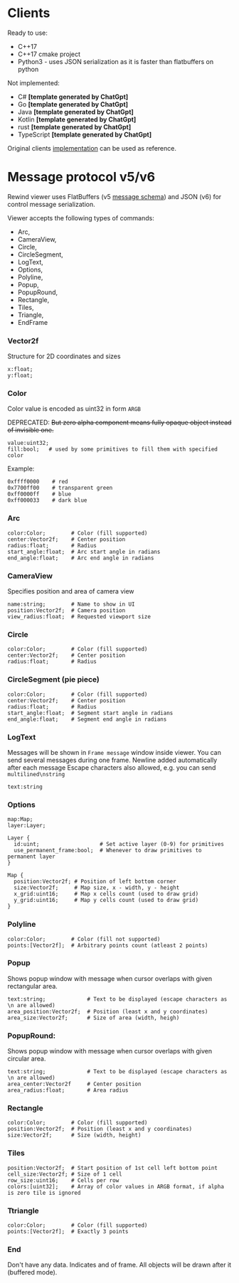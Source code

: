# Clients

Ready to use:

 - C++17
 - C++17 cmake project
 - Python3 - uses JSON serialization as it is faster than flatbuffers on python

Not implemented:

 - C# **[template generated by ChatGpt]**
 - Go **[template generated by ChatGpt]**
 - Java **[template generated by ChatGpt]**
 - Kotlin **[template generated by ChatGpt]**
 - rust **[template generated by ChatGpt]**
 - TypeScript **[template generated by ChatGpt]**

Original clients [implementation](https://github.com/kswaldemar/rewind-viewer/tree/develop/clients) can be used as reference.

# Message protocol v5/v6

Rewind viewer uses FlatBuffers (v5 [message schema](https://github.com/mortido/rewind-viewer/blob/develop/fbs/rewind_message.fbs)) and JSON (v6) for control message serialization.

Viewer accepts the following types of commands:
 - Arc,
 - CameraView,
 - Circle,
 - CircleSegment,
 - LogText,
 - Options,
 - Polyline,
 - Popup,
 - PopupRound,
 - Rectangle,
 - Tiles,
 - Triangle,
 - EndFrame

### Vector2f
Structure for 2D coordinates and sizes
```
x:float;
y:float;
```

### Color
Color value is encoded as uint32 in form `ARGB`

DEPRECATED: ~~But zero alpha component means fully opaque object instead of invisible one.~~
```
value:uint32;
fill:bool;   # used by some primitives to fill them with specified color
```
Example:
```
0xffff0000    # red
0x7700ff00    # transparent green
0xff0000ff    # blue
0xff000033    # dark blue
```

### Arc
```
color:Color;        # Color (fill supported)
center:Vector2f;    # Center position
radius:float;       # Radius
start_angle:float;  # Arc start angle in radians
end_angle:float;    # Arc end angle in radians
```

### CameraView
Specifies position and area of camera view
```
name:string;        # Name to show in UI
position:Vector2f;  # Camera position
view_radius:float;  # Requested viewport size
```

### Circle
```
color:Color;        # Color (fill supported)
center:Vector2f;    # Center position
radius:float;       # Radius
```

### CircleSegment (pie piece)
```
color:Color;        # Color (fill supported)
center:Vector2f;    # Center position
radius:float;       # Radius
start_angle:float;  # Segment start angle in radians
end_angle:float;    # Segment end angle in radians
```

### LogText
Messages will be shown in `Frame message` window inside viewer.
You can send several messages during one frame. Newline added automatically after each message
Escape characters also allowed, e.g. you can send `multilined\nstring`
```
text:string
```

### Options
```
map:Map;
layer:Layer;

Layer {
  id:uint;                   # Set active layer (0-9) for primitives
  use_permanent_frame:bool;  # Whenever to draw primitives to permanent layer
}

Map {
  position:Vector2f; # Position of left bottom corner
  size:Vector2f;     # Map size, x - width, y - height
  x_grid:uint16;     # Map x cells count (used to draw grid)
  y_grid:uint16;     # Map y cells count (used to draw grid)
}
```

### Polyline
```
color:Color;        # Color (fill not supported)
points:[Vector2f];  # Arbitrary points count (atleast 2 points)
```

### Popup
Shows popup window with message when cursor overlaps with given rectangular area.
```
text:string;             # Text to be displayed (escape characters as \n are allowed)
area_position:Vector2f;  # Position (least x and y coordinates)
area_size:Vector2f;      # Size of area (width, heigh)
```

### PopupRound:
Shows popup window with message when cursor overlaps with given circular area.
```
text:string;             # Text to be displayed (escape characters as \n are allowed)
area_center:Vector2f     # Center position
area_radius:float;       # Area radius
```

### Rectangle
```
color:Color;        # Color (fill supported)
position:Vector2f;  # Position (least x and y coordinates)
size:Vector2f;      # Size (width, height)  
```

### Tiles
```
position:Vector2f;  # Start position of 1st cell left bottom point
cell_size:Vector2f; # Size of 1 cell
row_size:uint16;    # Cells per row
colors:[uint32];    # Array of color values in ARGB format, if alpha is zero tile is ignored
```

### Ttriangle
```
color:Color;        # Color (fill supported)
points:[Vector2f];  # Exactly 3 points
```

### End
Don't have any data. Indicates and of frame. All objects will be drawn after it (buffered mode).
